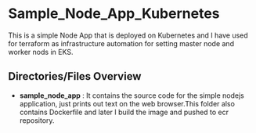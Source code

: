 # Sample_Node_App_Kubernetes
This is a simple Node App that is deployed on Kubernetes and I have used for terraform as infrastructure automation for setting master node and worker nods in EKS. 

## Directories/Files Overview ## 

- **sample_node_app** : It contains the source code for the simple nodejs application, just prints out text on the web browser.This folder also contains Dockerfile and later I build the image and pushed to ecr repository.
